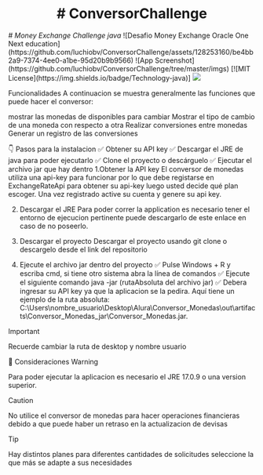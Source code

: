 <h1 align="center"> # ConversorChallenge </h1>
<em> # Money Exchange Challenge java </em>
![Desafio Money Exchange Oracle One Next education](https://github.com/luchiobv/ConversorChallenge/assets/128253160/be4bb2a9-7374-4ee0-a1be-95d20b9b9566)
![App Screenshot](https://github.com/luchiobv/ConversorChallenge/tree/master/imgs)
[![MIT License](https://img.shields.io/badge/Technology-java)]
<img src="https://github.com/luchiobv/ConversorChallenge/tree/master/imgs">
   
Funcionalidades
A continuacion se muestra generalmente las funciones que puede hacer el conversor:

mostrar las monedas de disponibles para cambiar
Mostrar el tipo de cambio de una moneda con respecto a otra
Realizar conversiones entre monedas
Generar un registro de las conversiones

👇 Pasos para la instalacion
✅ Obtener su API key
✅ Descargar el JRE de java para poder ejecutarlo
✅ Clone el proyecto o descárguelo
✅ Ejecutar el archivo jar que hay dentro
1.Obtener la API key
El conversor de monedas utiliza una api-key para funcionar por lo que debe registarse en ExchangeRateApi para obtener su api-key luego usted decide qué plan escoger. Una vez registrado active su cuenta y genere su api key.

2. Descargar el JRE
Para poder correr la application es necesario tener el entorno de ejecucion pertinente puede descargarlo de este enlace en caso de no poseerlo.

3. Descargar el proyecto
Descargar el proyecto usando git clone  o descargelo desde el link del repositorio

4. Ejecute el archivo jar dentro del proyecto
✅ Pulse Windows + R y escriba cmd, si tiene otro sistema abra la línea de comandos
✅ Ejecute el siguiente comando java -jar (rutaAbsoluta del archivo jar)
✅ Debera ingresar su API key ya que la aplicacion se la pedira.
Aquí tiene un ejemplo de la ruta absoluta: C:\Users\nombre_usuario\Desktop\Alura\Conversor_Monedas\out\artifacts\Conversor_Monedas_jar\Conversor_Monedas.jar.

Important

Recuerde cambiar la ruta de desktop y nombre usuario

👀 Consideraciones
Warning

Para poder ejecutar la aplicacion es necesario el JRE 17.0.9 o una version superior.

Caution

No utilice el conversor de monedas para hacer operaciones financieras debido a que puede haber un retraso en la actualizacion de devisas

Tip

Hay distintos planes para diferentes cantidades de solicitudes seleccione la que más se adapte a sus necesidades
